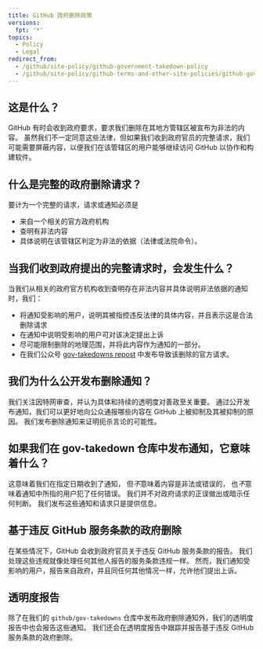 ```yaml
---
title: GitHub 政府删除政策
versions:
  fpt: '*'
topics:
  - Policy
  - Legal
redirect_from:
  - /github/site-policy/github-government-takedown-policy
  - /github/site-policy/github-terms-and-other-site-policies/github-government-takedown-policy
---
```


## 这是什么？
GitHub 有时会收到政府要求，要求我们删除在其地方管辖区被宣布为非法的内容。 虽然我们不一定同意这些法律，但如果我们收到政府官员的完整请求，我们可能需要屏蔽内容，以便我们在该管辖区的用户能够继续访问 GitHub 以协作和构建软件。

## 什么是完整的政府删除请求？
要计为一个完整的请求，请求或通知必须是
- 来自一个相关的官方政府机构
- 查明有非法内容
- 具体说明在该管辖区判定为非法的依据（法律或法院命令）。

## 当我们收到政府提出的完整请求时，会发生什么？

当我们从相关的政府官方机构收到查明存在非法内容并具体说明非法依据的通知时，我们：
- 将通知受影响的用户，说明其被指控违反法律的具体内容，并且表示这是合法删除请求
- 在通知中说明受影响的用户可对该决定提出上诉
- 尽可能限制删除的地理范围，并将此内容作为通知的一部分。
- 在我们公众号 [gov-takedowns repost](https://github.com/github/gov-takedowns) 中发布导致该删除的官方请求。

## 我们为什么公开发布删除通知？
我们关注因特网审查，并认为具体和持续的透明度对善政至关重要。 通过公开发布通知，我们可以更好地向公众通报哪些内容在 GitHub 上被抑制及其被抑制的原因。 我们发布删除通知来证明扼杀言论的可能性。

## 如果我们在 gov-takedown 仓库中发布通知，它意味着什么？
这意味着我们在指定日期收到了通知， 但*不*意味着内容是非法或错误的， 也*不*意味着通知中所指的用户犯了任何错误。 我们并不对政府请求的正误做出或暗示任何判断。 我们发布这些通知和请求只是提供信息。

## 基于违反 GitHub 服务条款的政府删除
在某些情况下，GitHub 会收到政府官员关于违反 GitHub 服务条款的报告。 我们处理这些违规就像处理任何其他人报告的服务条款违规一样。 然而，我们通知受影响的用户，报告来自政府，并且同任何其他情况一样，允许他们提出上诉。

## 透明度报告
除了在我们的 `github/gov-takedowns` 仓库中发布政府删除通知外，我们的透明度报告中也会报告这些通知。 我们还会在透明度报告中跟踪并报告基于违反 GitHub 服务条款的政府删除。
